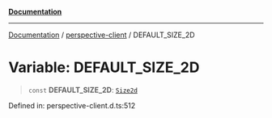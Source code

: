 [**Documentation**](../../index.md)

***

[Documentation](../../index.md) / [perspective-client](../index.md) / DEFAULT\_SIZE\_2D

# Variable: DEFAULT\_SIZE\_2D

> `const` **DEFAULT\_SIZE\_2D**: [`Size2d`](../interfaces/Size2d.md)

Defined in: perspective-client.d.ts:512
